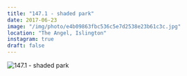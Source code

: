 ```yaml
---
title: "147.1 - shaded park"
date: 2017-06-23
image: "/img/photo/e4b09863fbc536c5e7d2538e23b61c3c.jpg"
location: "The Angel, Islington"
instagram: true
draft: false
---
```


![147.1 - shaded park](/img/photo/e4b09863fbc536c5e7d2538e23b61c3c.jpg)
